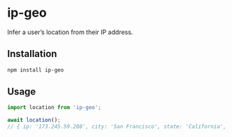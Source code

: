 # ip-geo

Infer a user’s location from their IP address.

## Installation

```sh
npm install ip-geo
```

## Usage

```ts
import location from 'ip-geo';

await location();
// { ip: '173.245.59.208', city: 'San Francisco', state: 'California', ... }
```
